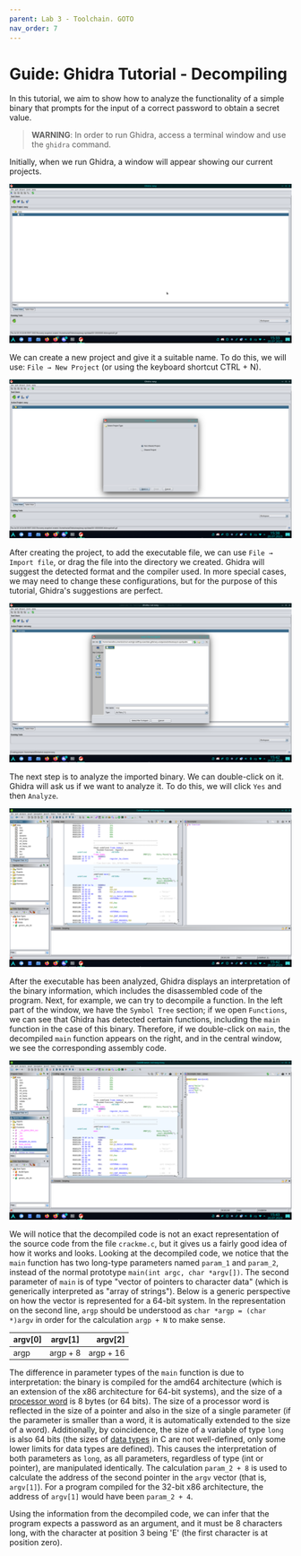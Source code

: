 ```yaml
---
parent: Lab 3 - Toolchain. GOTO
nav_order: 7
---
```


# Guide: Ghidra Tutorial - Decompiling

In this tutorial, we aim to show how to analyze the functionality of a simple binary that prompts for the input of a correct password to obtain a secret value.

>**WARNING**: In order to run Ghidra, access a terminal window and use the `ghidra` command.

Initially, when we run Ghidra, a window will appear showing our current projects.

![ghidra-initial.png](../../media/ghidra-initial.png)

We can create a new project and give it a suitable name.
To do this, we will use: `File → New Project` (or using the keyboard shortcut CTRL + N).

![ghidra-added-project.png](../../media/ghidra-added-project.png)

After creating the project, to add the executable file, we can use `File → Import file`, or drag the file into the directory we created.
Ghidra will suggest the detected format and the compiler used.
In more special cases, we may need to change these configurations, but for the purpose of this tutorial, Ghidra's suggestions are perfect.

![ghidra-added-file.png](../../media/ghidra-added-file.png)

The next step is to analyze the imported binary.
We can double-click on it.
Ghidra will ask us if we want to analyze it.
To do this, we will click `Yes` and then `Analyze`.

![ghidra-analyzed.png](../../media/ghidra-analyzed.png)

After the executable has been analyzed, Ghidra displays an interpretation of the binary information, which includes the disassembled code of the program.
Next, for example, we can try to decompile a function.
In the left part of the window, we have the `Symbol Tree` section;
if we open `Functions`, we can see that Ghidra has detected certain functions, including the `main` function in the case of this binary.
Therefore, if we double-click on `main`, the decompiled `main` function appears on the right, and in the central window, we see the corresponding assembly code.

![ghidra-main.png](../../media/ghidra-main.png)

We will notice that the decompiled code is not an exact representation of the source code from the file `crackme.c`, but it gives us a fairly good idea of how it works and looks.
Looking at the decompiled code, we notice that the `main` function has two long-type parameters named `param_1` and `param_2`, instead of the normal prototype `main(int argc, char *argv[])`.
The second parameter of `main` is of type "vector of pointers to character data" (which is generically interpreted as "array of strings").
Below is a generic perspective on how the vector is represented for a 64-bit system.
In the representation on the second line, `argp` should be understood as `char *argp = (char *)argv` in order for the calculation `argp + N` to make sense.

| argv[0]  |      argv[1]  |  argv[2]  |
|----------|:-------------:|----------:|
|   argp   |    argp + 8   | argp + 16 |

The difference in parameter types of the `main` function is due to interpretation: the binary is compiled for the amd64 architecture (which is an extension of the x86 architecture for 64-bit systems), and the size of a
[processor word](https://en.wikipedia.org/wiki/Word_(computer_architecture))
is 8 bytes (or 64 bits).
The size of a processor word is reflected in the size of a pointer and also in the size of a single parameter (if the parameter is smaller than a word, it is automatically extended to the size of a word).
Additionally, by coincidence, the size of a variable of type `long` is also 64 bits (the sizes of
[data types](https://en.wikipedia.org/wiki/C_data_types)
in C are not well-defined, only some lower limits for data types are defined).
This causes the interpretation of both parameters as `long`, as all parameters, regardless of type (int or pointer), are manipulated identically.
The calculation `param_2 + 8` is used to calculate the address of the second pointer in the `argv` vector (that is, `argv[1]`).
For a program compiled for the 32-bit x86 architecture, the address of `argv[1]` would have been `param_2 + 4`.

Using the information from the decompiled code, we can infer that the program expects a password as an argument, and it must be 8 characters long, with the character at position 3 being 'E' (the first character is at position zero).
